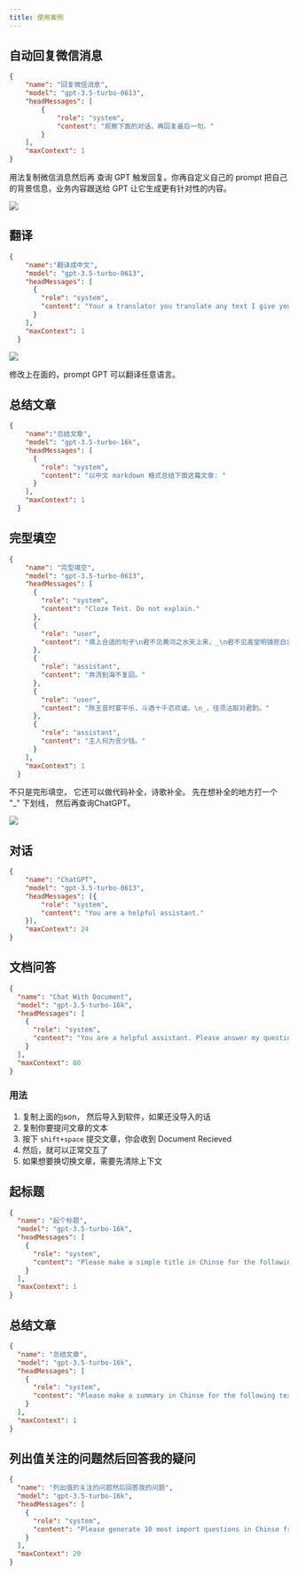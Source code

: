 ```yaml
---
title: 使用案例
---
```


## 自动回复微信消息
```json
{
    "name": "回复微信消息",
    "model": "gpt-3.5-turbo-0613",
    "headMessages": [
        {
            "role": "system",
            "content": "观察下面的对话，再回复最后一句。"
        }
    ],
    "maxContext": 1
}
```
用法复制微信消息然后再 查询 GPT 触发回复。你再自定义自己的 prompt 把自己的背景信息，业务内容跟送给 GPT 让它生成更有针对性的内容。 

![](https://ipfs.io/ipfs/QmbV39V3cCarNqCS8yXnhBL67CdeTwPUj7Zydr85ybBgVM?filename=e8831869-a2d7-4433-89b9-35f5db272626.gif)


## 翻译 
```json
{
    "name":"翻译成中文",
    "model": "gpt-3.5-turbo-0613",
    "headMessages": [
      {
        "role": "system",
        "content": "Your a translator you translate any text I give you into Chinese. Here is the message:"
      }
    ],
    "maxContext": 1
  }
```

![](https://ipfs.ee/ipfs/QmWeYQJG8Tw41MNdqBX8H3RMPXLp4FEEdnTHtCGzjiXnFt/7c5ec8d0-a3d2-4d06-b649-316456390599.gif)

修改上在面的，prompt GPT 可以翻译任意语言。

## 总结文章
```json
{
    "name":"总结文章",
    "model": "gpt-3.5-turbo-16k",
    "headMessages": [
      {
        "role": "system",
        "content": "以中文 markdown 格式总结下面这篇文章: "
      }
    ],
    "maxContext": 1
  }
```

## 完型填空 
```json
{
    "name": "完型填空",
    "model": "gpt-3.5-turbo-0613",
    "headMessages": [
      {
        "role": "system",
        "content": "Cloze Test. Do not explain."
      },
      {
        "role": "user",
        "content": "填上合适的句子\n君不见黄河之水天上来，_\n君不见高堂明镜悲白发，\n朝如青丝暮成雪。"
      },
      {
        "role": "assistant",
        "content": "奔流到海不复回。"
      },
      {
        "role": "user",
        "content": "陈王昔时宴平乐，斗酒十千恣欢谑。\n_，径须沽取对君酌。"
      },
      {
        "role": "assistant",
        "content": "主人何为言少钱。"
      }
    ],
    "maxContext": 1
  }
```

不只是完形填空， 它还可以做代码补全，诗歌补全。 先在想补全的地方打一个 "_" 下划线， 然后再查询ChatGPT。

![](https://ipfs.ee/ipfs/QmRRcA8fbJ8V73h2e5hxkRDLDf2bsKcb9TurjXJCCADTRo/a159ab5f-e308-4d02-8d64-9c02ea0fc48e.gif)

## 对话

```json
{
    "name": "ChatGPT",
    "model": "gpt-3.5-turbo-0613",
    "headMessages": [{
        "role": "system",
        "content": "You are a helpful assistant."
    }],
    "maxContext": 24
}
```

## 文档问答
```json
{
  "name": "Chat With Document",
  "model": "gpt-3.5-turbo-16k",
  "headMessages": [
    {
      "role": "system",
      "content": "You are a helpful assistant. Please answer my questions by the article I give you next. When you receive the article reply me with \"Document Received!\" "
    }
  ],
  "maxContext": 80
}
```
### 用法
1. 复制上面的json， 然后导入到软件，如果还没导入的话
2. 复制你要提问文章的文本
3. 按下 `shift+space` 提交文章，你会收到 Document Recieved
4. 然后，就可以正常交互了
5. 如果想要换切换文章，需要先清除上下文

## 起标题
```json
{
  "name": "起个标题",
  "model": "gpt-3.5-turbo-16k",
  "headMessages": [
    {
      "role": "system",
      "content": "Please make a simple title in Chinse for the following text:"
    }
  ],
  "maxContext": 1
}
```

## 总结文章
```json
{
  "name": "总结文章",
  "model": "gpt-3.5-turbo-16k",
  "headMessages": [
    {
      "role": "system",
      "content": "Please make a summary in Chinse for the following text:"
    }
  ],
  "maxContext": 1
}
```

## 列出值关注的问题然后回答我的疑问
```json
{
  "name": "列出值的关注的问题然后回答我的问题",
  "model": "gpt-3.5-turbo-16k",
  "headMessages": [
    {
      "role": "system",
      "content": "Please generate 10 most import questions in Chinse from the following text:"
    }
  ],
  "maxContext": 20
}
```
